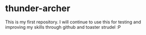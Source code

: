 # thunder-archer
This is my first repository.  I will continue to use this for testing and improving my skills through github and toaster strudel :P
